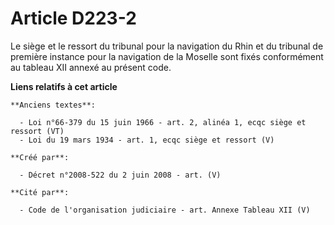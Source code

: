 # Article D223-2

Le siège et le ressort du tribunal pour la navigation du Rhin et du tribunal de première instance pour la navigation de la
Moselle sont fixés conformément au tableau XII annexé au présent code.

**Liens relatifs à cet article**

	**Anciens textes**:

	  - Loi n°66-379 du 15 juin 1966 - art. 2, alinéa 1, ecqc siège et ressort (VT)
	  - Loi du 19 mars 1934 - art. 1, ecqc siège et ressort (V)

	**Créé par**:

	  - Décret n°2008-522 du 2 juin 2008 - art. (V)

	**Cité par**:

	  - Code de l'organisation judiciaire - art. Annexe Tableau XII (V)
